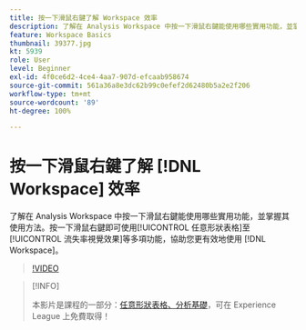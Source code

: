 ```yaml
---
title: 按一下滑鼠右鍵了解 Workspace 效率
description: 了解在 Analysis Workspace 中按一下滑鼠右鍵能使用哪些實用功能，並掌握其使用方法。按一下滑鼠右鍵即可使用自由表格和流失率視覺化效果等多項功能，協助您更有效地使用工作區，得心應手。
feature: Workspace Basics
thumbnail: 39377.jpg
kt: 5939
role: User
level: Beginner
exl-id: 4f0ce6d2-4ce4-4aa7-907d-efcaab958674
source-git-commit: 561a36a8e3dc62b99c0efef2d62480b5a2e2f206
workflow-type: tm+mt
source-wordcount: '89'
ht-degree: 100%

---
```


# 按一下滑鼠右鍵了解 [!DNL Workspace] 效率

了解在 Analysis Workspace 中按一下滑鼠右鍵能使用哪些實用功能，並掌握其使用方法。按一下滑鼠右鍵即可使用[!UICONTROL 任意形狀表格]至[!UICONTROL 流失率視覺效果]等多項功能，協助您更有效地使用 [!DNL Workspace]。

>[!VIDEO](https://video.tv.adobe.com/v/39377/?quality=12&learn=on)

>[!INFO]
>
> 本影片是課程的一部分：[任意形狀表格、分析基礎](https://experienceleague.adobe.com/?recommended=Analytics-U-1-2020.3)，可在 Experience League 上免費取得！
